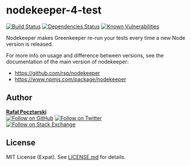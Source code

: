 # nodekeeper-4-test

[![Build Status][travis-img]][travis-url]
[![Dependencies Status][david-img]][david-url]
[![Known Vulnerabilities][snyk-img]][snyk-url]

[npm-url]: https://www.npmjs.com/package/nodekeeper-4-test
[github-url]: https://github.com/rsp/nodekeeper-4-test
[readme-url]: https://github.com/rsp/nodekeeper-4-test#readme
[issues-main-url]: https://github.com/rsp/nodekeeper/issues
[issues-ver-url]: https://github.com/rsp/nodekeeper-4-test/issues
[license-url]: https://github.com/rsp/nodekeeper-4-test/blob/master/LICENSE.md
[travis-url]: https://travis-ci.org/rsp/nodekeeper-4-test
[travis-img]: https://travis-ci.org/rsp/nodekeeper-4-test.svg?branch=master
[snyk-url]: https://snyk.io/test/github/rsp/nodekeeper-4-test
[snyk-img]: https://snyk.io/test/github/rsp/nodekeeper-4-test/badge.svg
[david-url]: https://david-dm.org/rsp/nodekeeper-4-test
[david-img]: https://david-dm.org/rsp/nodekeeper-4-test/status.svg
[install-img]: https://nodei.co/npm/nodekeeper-4-test.png?compact=true
[downloads-img]: https://img.shields.io/npm/dt/nodekeeper-4-test.svg
[license-img]: https://img.shields.io/npm/l/nodekeeper-4-test.svg
[stats-url]: http://npm-stat.com/charts.html?package=nodekeeper-4-test
[github-follow-url]: https://github.com/rsp
[github-follow-img]: https://img.shields.io/github/followers/rsp.svg?style=social&label=Follow
[twitter-follow-url]: https://twitter.com/intent/follow?screen_name=pocztarski
[twitter-follow-img]: https://img.shields.io/twitter/follow/pocztarski.svg?style=social&label=Follow
[stackoverflow-url]: https://stackoverflow.com/users/613198/rsp
[stackexchange-url]: https://stackexchange.com/users/303952/rsp
[stackexchange-img]: https://stackexchange.com/users/flair/303952.png

Nodekeeper makes Greenkeeper re-run your tests every time a new Node version is released.

For more info on usage and difference between versions,
see the documentation of the main version of nodekeeper:

* https://github.com/rsp/nodekeeper
* https://www.npmjs.com/package/nodekeeper

Author
------
[**Rafał Pocztarski**](https://pocztarski.com/)
<br/>
[![Follow on GitHub][github-follow-img]][github-follow-url]
[![Follow on Twitter][twitter-follow-img]][twitter-follow-url]
<br/>
[![Follow on Stack Exchange][stackexchange-img]][stackoverflow-url]

License
-------
MIT License (Expat). See [LICENSE.md](LICENSE.md) for details.
